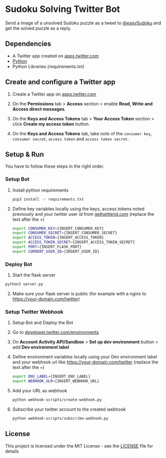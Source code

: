 # Sudoku Solving Twitter Bot

Send a image of a unsolved Sudoku puzzle as a tweet to [@easySudoku](https://twitter.com/easysudoku) and get the solved puzzle as a reply.

## Dependencies

* A Twitter app created on [apps.twitter.com](https://apps.twitter.com/)
* [Python](https://www.python.org)
* Python Libraries (requirements.txt)

## Create and configure a Twitter app

1. Create a Twitter app on [apps.twitter.com](https://apps.twitter.com/)

2. On the **Permissions** tab > **Access** section > enable **Read, Write and Access direct messages**.

3. On the **Keys and Access Tokens** tab > **Your Access Token** section > click **Create my access token** button.

4. On the **Keys and Access Tokens** tab, take note of the `consumer key`, `consumer secret`, `access token` and `access token secret`.

## Setup & Run

You have to follow these steps in the right order. 

### Setup Bot

1. Install python requirements

    ```bash
    pip3 install -r requirements.txt
    ```

2. Define key variables locally using the keys, access tokens noted previously and your twitter user id from [gettwitterid.com](http://gettwitterid.com) (replace the text after the =)

    ```bash
    export CONSUMER_KEY={INSERT_CONSUMER_KEY}
    export CONSUMER_SECRET={INSERT_CONSUMER_SECRET}
    export ACCESS_TOKEN={INSERT_ACCESS_TOKEN}
    export ACCESS_TOKEN_SECRET={INSERT_ACCESS_TOKEN_SECRET}
    export PORT={INSERT_FLASK_PORT}
    export CURRENT_USER_ID={INSERT_USER_ID}
    ```

### Deploy Bot

1. Start the flask server

```bash
python3 server.py
```

2. Make sure your flask server is public (for example with a nginx to https://your-domain.com/twitter)

### Setup Twitter Webhook

1. Setup Bot and Deploy the Bot

2. Go to [developer.twitter.com/environments](https://developer.twitter.com/en/account/environments)

3. On **Account Activity API/Sandbox** > **Set up dev environment** button > add **Dev environment label**

4. Define environment variables locally using your Dev environment label and your webhook url like https://your-domain.com/twitter (replace the text after the =)

    ```bash
    export ENV_LABEL={INSERT_ENV_LABEL}
    export WEBHOOK_ULR={INSERT_WEBHHOK_URL}
    ```

5. Add your URL as webhook

    ```bash
    python webhook-scripts/create-webhook.py
    ```

6. Subscribe your twitter account to the created webhook

    ```bash
    python webhook-scripts/subscribe-webhook.py
    ```


## License

This project is licensed under the MIT License - see the [LICENSE](LICENSE) file for details

